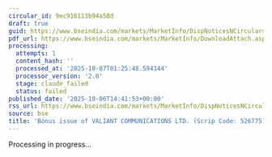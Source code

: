```yaml
---
circular_id: 9ec916113b94a58d
draft: true
guid: https://www.bseindia.com/markets/MarketInfo/DispNoticesNCirculars.aspx?Noticeid={C8125BC5-124E-4C50-A614-FEA47D54D13C}&noticeno=20251006-56&dt=10/06/2025&icount=56&totcount=69&flag=0
pdf_url: https://www.bseindia.com/markets/MarketInfo/DownloadAttach.aspx?id=20251006-56&attachedId=1a37bb4a-b97f-40ea-98a0-b7dde05df17a
processing:
  attempts: 1
  content_hash: ''
  processed_at: '2025-10-07T01:25:48.594144'
  processor_version: '2.0'
  stage: claude_failed
  status: failed
published_date: '2025-10-06T14:41:53+00:00'
rss_url: https://www.bseindia.com/markets/MarketInfo/DispNoticesNCirculars.aspx?Noticeid={C8125BC5-124E-4C50-A614-FEA47D54D13C}&noticeno=20251006-56&dt=10/06/2025&icount=56&totcount=69&flag=0
source: bse
title: 'Bonus issue of VALIANT COMMUNICATIONS LTD. (Scrip Code: 526775)'
---
```


Processing in progress...